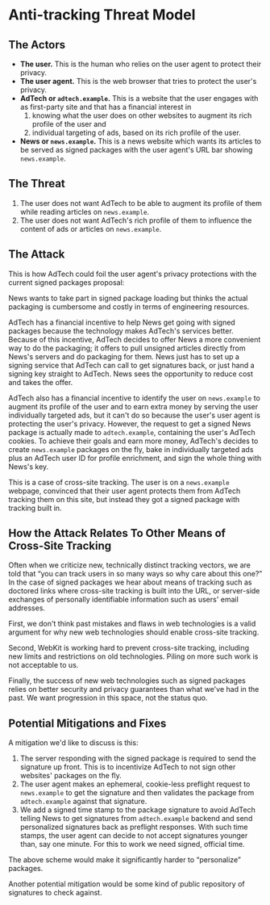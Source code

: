 # Anti-tracking Threat Model

## The Actors

* **The user.** This is the human who relies on the user agent to protect their
  privacy.
* **The user agent.** This is the web browser that tries to protect the user's
  privacy.
* **AdTech or `adtech.example`.** This is a website that the user engages with as
  first-party site and that has a financial interest in
  1. knowing what the user does on other websites to augment its rich profile of
     the user and
  2. individual targeting of ads, based on its rich profile of the user.
* **News or `news.example`.** This is a news website which wants its articles to
  be served as signed packages with the user agent's URL bar showing
  `news.example`.

## The Threat

1. The user does not want AdTech to be able to augment its profile of them while
   reading articles on `news.example`.
2. The user does not want AdTech's rich profile of them to influence the content
   of ads or articles on `news.example`.

## The Attack

This is how AdTech could foil the user agent's privacy protections with the
current signed packages proposal:

News wants to take part in signed package loading but thinks the actual
packaging is cumbersome and costly in terms of engineering resources.

AdTech has a financial incentive to help News get going with signed packages
because the technology makes AdTech's services better. Because of this
incentive, AdTech decides to offer News a more convenient way to do the
packaging; it offers to pull unsigned articles directly from News's servers and
do packaging for them. News just has to set up a signing service that AdTech can
call to get signatures back, or just hand a signing key straight to AdTech. News
sees the opportunity to reduce cost and takes the offer.

AdTech also has a financial incentive to identify the user on `news.example` to
augment its profile of the user and to earn extra money by serving the user
individually targeted ads, but it can't do so because the user's user agent is
protecting the user's privacy. However, the request to get a signed News package
is actually made to `adtech.example`, containing the user's AdTech cookies. To
achieve their goals and earn more money, AdTech's decides to create
`news.example` packages on the fly, bake in individually targeted ads plus an
AdTech user ID for profile enrichment, and sign the whole thing with News's key.

This is a case of cross-site tracking. The user is on a `news.example` webpage,
convinced that their user agent protects them from AdTech tracking them on this
site, but instead they got a signed package with tracking built in.

## How the Attack Relates To Other Means of Cross-Site Tracking

Often when we criticize new, technically distinct tracking vectors, we are told
that “you can track users in so many ways so why care about this one?” In the
case of signed packages we hear about means of tracking such as doctored links
where cross-site tracking is built into the URL, or server-side exchanges of
personally identifiable information such as users' email addresses.

First, we don't think past mistakes and flaws in web technologies is a valid argument for why new web technologies should enable cross-site tracking.

Second, WebKit is working hard to prevent cross-site tracking, including new
limits and restrictions on old technologies. Piling on more such work is not
acceptable to us.

Finally, the success of new web technologies such as signed packages relies on
better security and privacy guarantees than what we've had in the past. We want
progression in this space, not the status quo.

## Potential Mitigations and Fixes

A mitigation we'd like to discuss is this:

1. The server responding with the signed package is required to send the
   signature up front. This is to incentivize AdTech to not sign other websites'
   packages on the fly.
2. The user agent makes an ephemeral, cookie-less preflight request to
   `news.example` to get the signature and then validates the package from
   `adtech.example` against that signature.
3. We add a signed time stamp to the package signature to avoid AdTech telling
   News to get signatures from `adtech.example` backend and send personalized
   signatures back as preflight responses. With such time stamps, the user agent
   can decide to not accept signatures younger than, say one minute. For this to
   work we need signed, official time.

The above scheme would make it significantly harder to “personalize” packages.

Another potential mitigation would be some kind of public repository of
signatures to check against.

